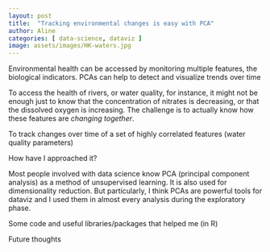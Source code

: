 ```yaml
---
layout: post
title:  "Tracking environmental changes is easy with PCA"
author: Aline
categories: [ data-science, dataviz ]
image: assets/images/HK-waters.jpg
---
```


Environmental health can be accessed by monitoring multiple features, the biological indicators. PCAs can help to detect and visualize trends over time


To access the health of rivers, or water quality, for instance, it might not be enough just to know that the concentration of nitrates is decreasing, or that the dissolved oxygen is increasing. The challenge is to actually know how these features are *changing together*.

To track changes over time of a set of highly correlated features (water quality parameters)

How have I approached it?

Most people involved with data science know PCA (principal component analysis) as a method of unsupervised learning. It is also used for dimensionality reduction. But particularly, I think PCAs are powerful tools for dataviz and I used them in almost every analysis during the exploratory phase.


Some code and useful libraries/packages that helped me (in R)




Future thoughts
